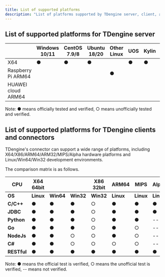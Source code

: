 ```yaml
---
title: List of supported platforms
description: "List of platforms supported by TDengine server, client, and connector"
---
```


## List of supported platforms for TDengine server

|                    | **Windows 10/11** | **CentOS 7.9/8** | **Ubuntu 18/20** | **Other Linux** | **UOS** | **Kylin** | **Ningsi V60/V80** | **HUAWEI EulerOS** |
| ------------------ | ----------------- | ---------------- | ---------------- | --------------- | ------- | --------- | ------------------ | ------------------ |
| X64                | ●                 | ●                | ●                |                 | ●       | ●         | ●                  |                    |
| Raspberry Pi ARM64 |                   |                  |                  | ●               |         |           |                    |                    |
| HUAWEI cloud ARM64 |                   |                  |                  |                 |         |           |                    | ●                  |

Note: ● means officially tested and verified, ○ means unofficially tested and verified.

## List of supported platforms for TDengine clients and connectors

TDengine's connector can support a wide range of platforms, including X64/X86/ARM64/ARM32/MIPS/Alpha hardware platforms and Linux/Win64/Win32 development environments.

The comparison matrix is as follows.

| **CPU**     | **X64 64bit** |           |           | **X86 32bit** | **ARM64** | **MIPS**  | **Alpha** |
| ----------- | ------------- | --------- | --------- | ------------- | --------- | --------- | --------- |
| **OS**      | **Linux**     | **Win64** | **Win32** | **Win32**     | **Linux** | **Linux** | **Linux** |
| **C/C++**   | ●             | ●         | ●         | ○             | ●         | ●         | ●         |
| **JDBC**    | ●             | ●         | ●         | ○             | ●         | ●         | ●         |
| **Python**  | ●             | ●         | ●         | ○             | ●         | ●         | --        |
| **Go**      | ●             | ●         | ●         | ○             | ●         | ○         | --        |
| **NodeJs**  | ●             | ●         | ○         | ○             | ●         | ○         | --        |
| **C#**      | ●             | ●         | ○         | ○             | ○         | ○         | --        |
| **RESTful** | ●             | ●         | ●         | ●             | ●         | ●         | ●         |

Note: ● means the official test is verified, ○ means the unofficial test is verified, -- means not verified.
